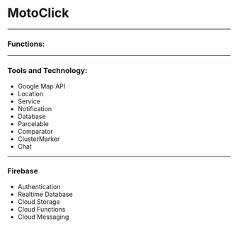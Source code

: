# MotoClick #

---

### Functions: ###


---

### Tools and Technology: ###
- Google Map API
- Location
- Service
- Notification
- Database
- Parcelable
- Comparator
- ClusterMarker
- Chat

---

### Firebase ###
- Authentication
- Realtime Database
- Cloud Storage
- Cloud Functions
- Cloud Messaging